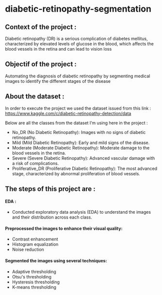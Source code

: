 # diabetic-retinopathy-segmentation
## Context of the project :
Diabetic retinopathy (DR) is a serious complication of diabetes mellitus, characterized by elevated levels of glucose in the blood, which affects the blood vessels in the retina and can lead to vision loss
## Objectif of the project :
Automating the diagnosis of diabetic retinopathy by segmenting medical images to identify the different stages of the disease
## About the dataset :
In order to execute the project we used the dataset issued from this link :
https://www.kaggle.com/c/diabetic-retinopathy-detection/data

Below are all the classes from the dataset I’m using here in the project :

- No_DR (No Diabetic Retinopathy): Images with no signs of diabetic retinopathy.  
- Mild (Mild Diabetic Retinopathy): Early and mild signs of the disease.  
- Moderate (Moderate Diabetic Retinopathy): Moderate damage to the blood vessels in the retina.  
- Severe (Severe Diabetic Retinopathy): Advanced vascular damage with a risk of complications.  
- Proliferative_DR (Proliferative Diabetic Retinopathy): The most advanced stage, characterized by abnormal proliferation of blood vessels.

## The steps of this project are :

#### EDA :
- Conducted exploratory data analysis (EDA) to understand the images and their distribution across each class.

  

#### Preprocessed the images to enhance their visual quality:
- Contrast enhancement
- Histogram equalization
- Noise reduction

#### Segmented the images using several techniques:
- Adaptive thresholding
- Otsu's thresholding
- Hysteresis thresholding
- K-means thresholding


